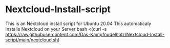 # Nextcloud-Install-script
This is an Nextcloud install script for Ubuntu 20.04
This automaticaly Installs Nextcloud on your Server
bash <(curl -s https://raw.githubusercontent.com/Das-Kampfnudelholz/Nextcloud-Install-script/main/nextcloud.sh) 
